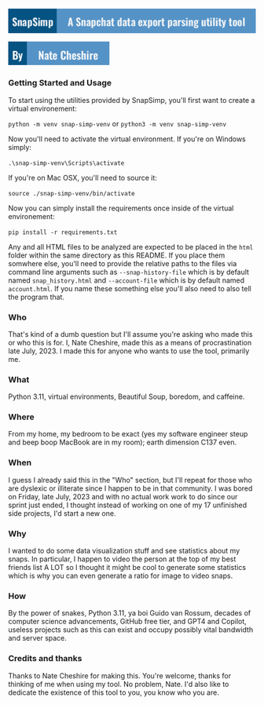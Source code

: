 ![Tagline](./assets/tagline.png)

![Author](./assets/author.png)

### Getting Started and Usage

To start using the utilities provided by SnapSimp, you'll first want to create a virtual environement:

`python -m venv snap-simp-venv` or `python3 -m venv snap-simp-venv`

Now you'll need to activate the virtual environment. If you're on Windows simply:

`.\snap-simp-venv\Scripts\activate`

If you're on Mac OSX, you'll need to source it:

`source ./snap-simp-venv/bin/activate`

Now you can simply install the requirements once inside of the virtual environement:

`pip install -r requirements.txt`

Any and all HTML files to be analyzed are expected to be placed in the `html` folder within the same directory as this README. If you place them somwhere else, you'll need to provide the relative paths to the files via command line arguments such as `--snap-history-file` which is by default named `snap_history.html` and `--account-file` which is by default named `account.html`. If you name these something else you'll also need to also tell the program that.

### Who

That's kind of a dumb question but I'll assume you're asking who made this or who this is for. I, Nate Cheshire, made this as a means of procrastination late July, 2023. I made this for anyone who wants to use the tool, primarily me.

### What

Python 3.11, virtual environments, Beautiful Soup, boredom, and caffeine.

### Where

From my home, my bedroom to be exact (yes my software engineer steup and beep boop MacBook are in my room); earth dimension C137 even.

### When

I guess I already said this in the "Who" section, but I'll repeat for those who are dyslexic or illiterate since I happen to be in that community. I was bored on Friday, late July, 2023 and with no actual work work to do since our sprint just ended, I thought instead of working on one of my 17 unfinished side projects, I'd start a new one.

### Why

I wanted to do some data visualization stuff and see statistics about my snaps. In particular, I happen to video the person at the top of my best friends list A LOT so I thought it might be cool to generate some statistics which is why you can even generate a ratio for image to video snaps.

### How

By the power of snakes, Python 3.11, ya boi Guido van Rossum, decades of computer science advancements, GitHub free tier, and GPT4 and Copilot, useless projects such as this can exist and occupy possibly vital bandwidth and server space.

### Credits and thanks

Thanks to Nate Cheshire for making this. You're welcome, thanks for thinking of me when using my tool. No problem, Nate. I'd also like to dedicate the existence of this tool to you, you know who you are.
